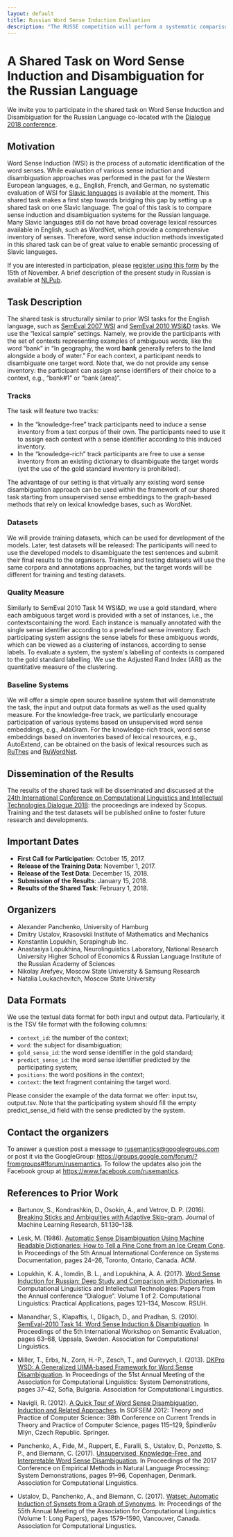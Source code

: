```yaml
---
layout: default
title: Russian Word Sense Induction Evaluation
description: "The RUSSE competition will perform a systematic comparison and evaluation of the baseline and the most recent approaches to word sense induction and disambuguation."
---
```


# A Shared Task on Word Sense Induction and Disambiguation for the Russian Language

We invite you to participate in the shared task on Word Sense Induction and Disambiguation for the Russian Language co-located with the [Dialogue 2018 conference](http://www.dialog-21.ru/en/). 

## Motivation

Word Sense Induction (WSI) is the process of automatic identification of the word senses. While evaluation of various sense induction and disambiguation approaches was performed in the past for the Western European languages, e.g., English, French, and German, no systematic evaluation of WSI for [Slavic languages](http://sigslav.cs.helsinki.fi) is available at the moment. This shared task makes a first step towards bridging this gap by setting up a shared task on one Slavic language. The goal of this task is to compare sense induction and disambiguation systems for the Russian language. Many Slavic languages still do not have broad coverage lexical resources available in English, such as WordNet, which provide a comprehensive inventory of senses. Therefore, word sense induction methods investigated in this shared task can be of great value to enable semantic processing of Slavic languages.  

If you are interested in participation, please [register using this form](https://goo.gl/forms/fnTNOwk4PrsZySX82) by the 15th of November.  A brief description of the present study in Russian is available at [NLPub](https://nlpub.ru/RUSSE).

## Task Description

The shared task is structurally similar to prior WSI tasks for the English language, such as [SemEval 2007 WSI](http://semeval2.fbk.eu/semeval2.php?location=tasks&taskid=2) and [SemEval 2010 WSI&D](https://www.cs.york.ac.uk/semeval2010_WSI/) tasks. 
We use the “lexical sample” settings. Namely, we provide the participants with the set of contexts representing examples of ambiguous words, like the word “bank” in “In geography, the word **bank** generally refers to the land alongside a body of water.” For each context, a participant needs to disambiguate one target word. Note that, we do not provide any sense inventory: the participant can assign sense identifiers of their choice to a context, e.g., “bank#1” or “bank (area)”.

### Tracks

The task will feature two tracks:

* In the “knowledge-free” track participants need to induce a sense inventory from a text corpus of their own. The participants need to use it to assign each context with a sense identifier according to this induced inventory.
* In the “knowledge-rich” track participants are free to use a sense inventory from an existing dictionary to disambiguate the target words (yet the use of the gold standard inventory is prohibited).

The advantage of our setting is that virtually any existing word sense disambiguation approach can be used within the framework of our shared task starting from unsupervised sense embeddings to the graph-based methods that rely on lexical knowledge bases, such as WordNet.

### Datasets

We will provide training datasets, which can be used for development of the models. Later, test datasets will be released: The participants will need to use the developed models to disambiguate the test sentences and submit their final results to the organisers. Training and testing datasets will use the same corpora and annotations approaches, but the target words will be different for training and testing datasets.

### Quality Measure

Similarly to SemEval 2010 Task 14 WSI&D, we use a gold standard, where each ambiguous target word is provided with a set of instances, i.e., the contextscontaining the word. Each instance is manually annotated with the single sense identifier according to a predefined sense inventory. Each participating system assigns the sense labels for these ambiguous words, which can be viewed as a clustering of instances, according to sense labels. To evaluate a system, the system's labelling of contexts is compared to the gold standard labelling. We use the Adjusted Rand Index (ARI) as the quantitative measure of the clustering.

### Baseline Systems

We will offer a simple open source baseline system that will demonstrate the task, the input and output data formats as well as the used quality measure. For the knowledge-free track, we particularly encourage participation of various systems based on unsupervised word sense embeddings, e.g., AdaGram. For the knowledge-rich track, word sense embeddings based on inventories based of lexical resources, e.g., AutoExtend, can be obtained on the basis of lexical resources such as [RuThes](http://www.labinform.ru/pub/ruthes/index.htm) and [RuWordNet](http://ruwordnet.ru/ru/).   

## Dissemination of the Results

The results of the shared task will be disseminated and discussed at the [24th International Conference on Computational Linguistics and Intellectual Technologies Dialogue 2018](http://www.dialog-21.ru/en/): the proceedings are indexed by Scopus. Training and the test datasets will be published online to foster future research and developments.

## Important Dates

* **First Call for Participation**: October 15, 2017.
* **Release of the Training Data**: November 1, 2017.
* **Release of the Test Data**: December 15, 2018.
* **Submission of the Results**: January 15, 2018.
* **Results of the Shared Task**: February 1, 2018.

## Organizers

* Alexander Panchenko, University of Hamburg
* Dmitry Ustalov, Krasovskii Institute of Mathematics and Mechanics
* Konstantin Lopukhin, Scrapinghub Inc.
* Anastasiya Lopukhina, Neurolinguistics Laboratory, National Research University Higher School of Economics & Russian Language Institute of the Russian Academy of Sciences
* Nikolay Arefyev, Moscow State University & Samsung Research
* Natalia Loukachevitch, Moscow State University

## Data Formats

We use the textual data format for both input and output data. Particularly, it is the TSV file format with the following columns:

* ```context_id```: the number of the context;
* ```word```: the subject for disambiguation;
* ```gold_sense_id```: the word sense identifier in the gold standard;
* ```predict_sense_id```: the word sense identifier predicted by the participating system;
* ```positions```: the word positions in the context;
* ```context```: the text fragment containing the target word.

Please consider the example of the data format we offer: input.tsv, output.tsv. Note that the participating system should fill the empty predict_sense_id field with the sense predicted by the system.

## Contact the organizers

To answer a question post a message to rusemantics@googlegroups.com or post it via the GoogleGroup: https://groups.google.com/forum/?fromgroups#!forum/rusemantics. To follow the updates also join the Facebook group at https://www.facebook.com/rusemantics. 

## References to Prior Work

* Bartunov, S., Kondrashkin, D., Osokin, A., and Vetrov, D. P. (2016). [Breaking Sticks and Ambiguities with Adaptive Skip-gram](http://proceedings.mlr.press/v51/bartunov16.html). Journal of Machine Learning Research, 51:130–138.

* Lesk, M. (1986). [Automatic Sense Disambiguation Using Machine Readable Dictionaries: How to Tell a Pine Cone from an Ice Cream Cone](https://doi.org/10.1145/318723.318728). In Proceedings of the 5th Annual International Conference on Systems Documentation, pages 24–26, Toronto, Ontario, Canada. ACM.

* Lopukhin, K. A., Iomdin, B. L., and Lopukhina, A. A. (2017). [Word Sense Induction for Russian: Deep Study and Comparison with Dictionaries](http://www.dialog-21.ru/media/3927/lopukhinkaetal.pdf). In Computational Linguistics and Intellectual Technologies: Papers from the Annual conference “Dialogue”. Volume 1 of 2. Computational Linguistics: Practical Applications, pages 121–134, Moscow. RSUH.

* Manandhar, S., Klapaftis, I., Dligach, D., and Pradhan, S. (2010). [SemEval-2010 Task 14: Word Sense Induction & Disambiguation](https://aclweb.org/anthology/S10-1011). In Proceedings of the 5th International Workshop on Semantic Evaluation, pages 63–68, Uppsala, Sweden. Association for Computational Linguistics.

* Miller, T., Erbs, N., Zorn, H.-P., Zesch, T., and Gurevych, I. (2013). [DKPro WSD: A Generalized UIMA-based Framework for Word Sense Disambiguation](https://aclweb.org/anthology/P13-4007). In Proceedings of the 51st Annual Meeting of the Association for Computational Linguistics: System Demonstrations, pages 37–42, Sofia, Bulgaria. Association for Computational Linguistics.

* Navigli, R. (2012). [A Quick Tour of Word Sense Disambiguation, Induction and Related Approaches](https://doi.org/10.1007/978-3-642-27660-6_10). In SOFSEM 2012: Theory and Practice of Computer Science: 38th Conference on Current Trends in Theory and Practice of Computer Science, pages 115–129, Špindlerův Mlýn, Czech Republic. Springer.

* Panchenko, A., Fide, M., Ruppert, E., Faralli, S., Ustalov, D., Ponzetto, S. P., and Biemann, C. (2017). [Unsupervised, Knowledge-Free, and Interpretable Word Sense Disambiguation](https://aclweb.org/anthology/D/D17/D17-2016.pdf). In Proceedings of the 2017 Conference on Empirical Methods in Natural Language Processing: System Demonstrations, pages 91–96, Copenhagen, Denmark. Association for Computational Linguistics.

* Ustalov, D., Panchenko, A., and Biemann, C. (2017). [Watset: Automatic Induction of Synsets from a Graph of Synonyms](https://doi.org/10.18653/v1/P17-1145). In: Proceedings of the 55th Annual Meeting of the Association for Computational Linguistics (Volume 1: Long Papers), pages 1579–1590, Vancouver, Canada. Association for Computational Lingustics.
